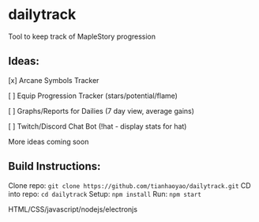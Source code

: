 # dailytrack
Tool to keep track of MapleStory progression


## Ideas:

[x] Arcane Symbols Tracker

[ ] Equip Progression Tracker (stars/potential/flame)

[ ] Graphs/Reports for Dailies (7 day view, average gains)

[ ] Twitch/Discord Chat Bot (!hat - display stats for hat)

More ideas coming soon


## Build Instructions:

Clone repo: `git clone https://github.com/tianhaoyao/dailytrack.git`
CD into repo: `cd dailytrack`
Setup: `npm install`
Run: `npm start`


HTML/CSS/javascript/nodejs/electronjs
